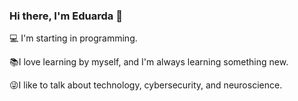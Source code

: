 ### Hi there, I'm Eduarda 👋

<!--
**DuPorangaba/DuPorangaba** is a ✨ _special_ ✨ repository because its `README.md` (this file) appears on your GitHub profile. -->
💻 I'm starting in programming.

📚I love learning by myself, and I'm always learning something new. 

😜I like to talk about technology, cybersecurity, and neuroscience.















